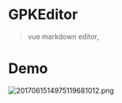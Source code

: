 # GPKEditor

> vue markdown editor,

# Demo
![2017061514975119681012.png](http://ohusmobs2.bkt.clouddn.com/2017061514975119681012.png)

